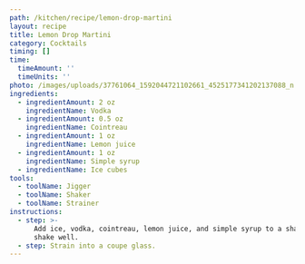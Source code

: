 ```yaml
---
path: /kitchen/recipe/lemon-drop-martini
layout: recipe
title: Lemon Drop Martini
category: Cocktails
timing: []
time:
  timeAmount: ''
  timeUnits: ''
photo: /images/uploads/37761064_1592044721102661_4525177341202137088_n.jpg
ingredients:
  - ingredientAmount: 2 oz
    ingredientName: Vodka
  - ingredientAmount: 0.5 oz
    ingredientName: Cointreau
  - ingredientAmount: 1 oz
    ingredientName: Lemon juice
  - ingredientAmount: 1 oz
    ingredientName: Simple syrup
  - ingredientName: Ice cubes
tools:
  - toolName: Jigger
  - toolName: Shaker
  - toolName: Strainer
instructions:
  - step: >-
      Add ice, vodka, cointreau, lemon juice, and simple syrup to a shaker and
      shake well.
  - step: Strain into a coupe glass.
---
```



